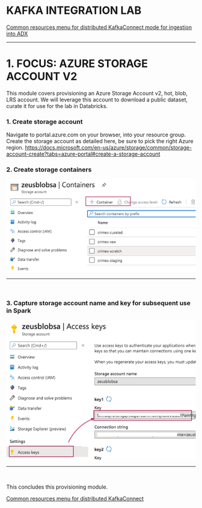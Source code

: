  # KAFKA INTEGRATION LAB

[Common resources menu for distributed KafkaConnect mode for ingestion into ADX](README.md)
<hr>

# 1. FOCUS: AZURE STORAGE ACCOUNT V2
This module covers provisioning an Azure Storage Account v2, hot, blob, LRS account.  We will leverage this account to download a public dataset, curate it for use for the lab in Databricks.<br>  

### 1. Create storage account

Navigate to portal.azure.com on your browser, into your resource group.  Create the storage account as detailed here, be sure to pick the right Azure region.
https://docs.microsoft.com/en-us/azure/storage/common/storage-account-create?tabs=azure-portal#create-a-storage-account

### 2. Create storage containers
![BLOB-01](../images/storage-prov-01.png)
<br>
<hr>
<br>

### 3. Capture storage account name and key for subsequent use in Spark
![BLOB-02](../images/storage-prov-02.png)
<br>
<hr>
<br>

This concludes this provisioning module.

[Common resources menu for distributed KafkaConnect](README.md)
